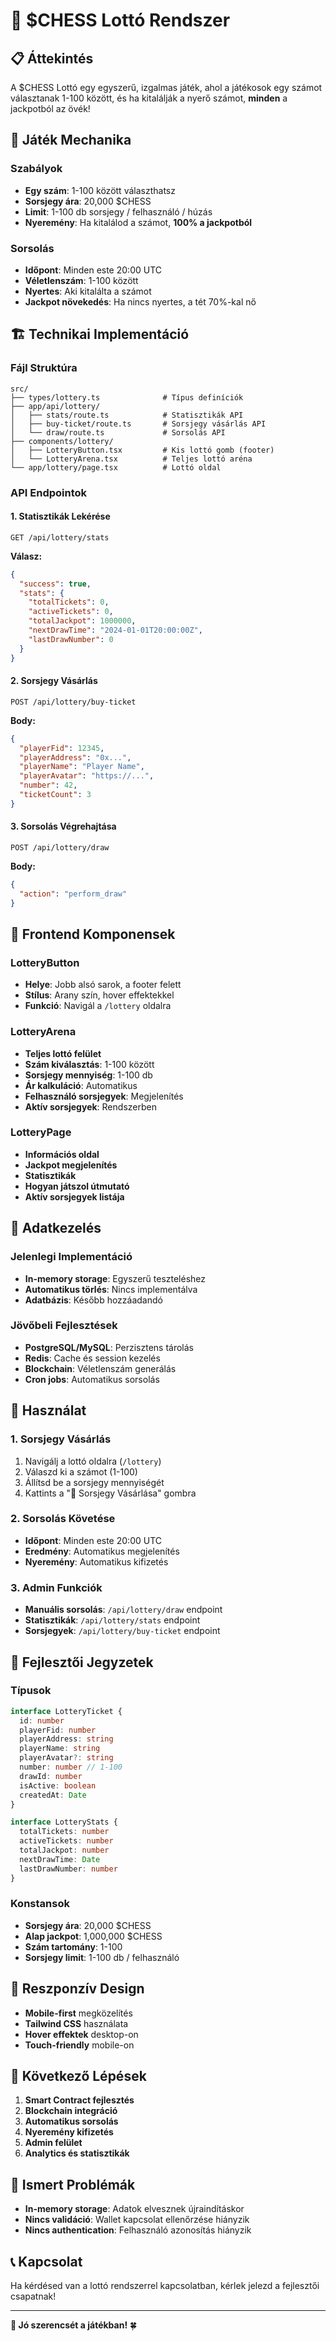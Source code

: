 # 🎰 $CHESS Lottó Rendszer

## 📋 Áttekintés

A $CHESS Lottó egy egyszerű, izgalmas játék, ahol a játékosok egy számot választanak 1-100 között, és ha kitalálják a nyerő számot, **minden** a jackpotból az övék!

## 🎯 Játék Mechanika

### **Szabályok**
- **Egy szám**: 1-100 között választhatsz
- **Sorsjegy ára**: 20,000 $CHESS
- **Limit**: 1-100 db sorsjegy / felhasználó / húzás
- **Nyeremény**: Ha kitalálod a számot, **100% a jackpotból**

### **Sorsolás**
- **Időpont**: Minden este 20:00 UTC
- **Véletlenszám**: 1-100 között
- **Nyertes**: Aki kitalálta a számot
- **Jackpot növekedés**: Ha nincs nyertes, a tét 70%-kal nő

## 🏗️ Technikai Implementáció

### **Fájl Struktúra**
```
src/
├── types/lottery.ts              # Típus definíciók
├── app/api/lottery/
│   ├── stats/route.ts            # Statisztikák API
│   ├── buy-ticket/route.ts       # Sorsjegy vásárlás API
│   └── draw/route.ts             # Sorsolás API
├── components/lottery/
│   ├── LotteryButton.tsx         # Kis lottó gomb (footer)
│   └── LotteryArena.tsx          # Teljes lottó aréna
└── app/lottery/page.tsx          # Lottó oldal
```

### **API Endpointok**

#### **1. Statisztikák Lekérése**
```http
GET /api/lottery/stats
```
**Válasz:**
```json
{
  "success": true,
  "stats": {
    "totalTickets": 0,
    "activeTickets": 0,
    "totalJackpot": 1000000,
    "nextDrawTime": "2024-01-01T20:00:00Z",
    "lastDrawNumber": 0
  }
}
```

#### **2. Sorsjegy Vásárlás**
```http
POST /api/lottery/buy-ticket
```
**Body:**
```json
{
  "playerFid": 12345,
  "playerAddress": "0x...",
  "playerName": "Player Name",
  "playerAvatar": "https://...",
  "number": 42,
  "ticketCount": 3
}
```

#### **3. Sorsolás Végrehajtása**
```http
POST /api/lottery/draw
```
**Body:**
```json
{
  "action": "perform_draw"
}
```

## 🎨 Frontend Komponensek

### **LotteryButton**
- **Helye**: Jobb alsó sarok, a footer felett
- **Stílus**: Arany szín, hover effektekkel
- **Funkció**: Navigál a `/lottery` oldalra

### **LotteryArena**
- **Teljes lottó felület**
- **Szám kiválasztás**: 1-100 között
- **Sorsjegy mennyiség**: 1-100 db
- **Ár kalkuláció**: Automatikus
- **Felhasználó sorsjegyek**: Megjelenítés
- **Aktív sorsjegyek**: Rendszerben

### **LotteryPage**
- **Információs oldal**
- **Jackpot megjelenítés**
- **Statisztikák**
- **Hogyan játszol útmutató**
- **Aktív sorsjegyek listája**

## 💾 Adatkezelés

### **Jelenlegi Implementáció**
- **In-memory storage**: Egyszerű teszteléshez
- **Automatikus törlés**: Nincs implementálva
- **Adatbázis**: Később hozzáadandó

### **Jövőbeli Fejlesztések**
- **PostgreSQL/MySQL**: Perzisztens tárolás
- **Redis**: Cache és session kezelés
- **Blockchain**: Véletlenszám generálás
- **Cron jobs**: Automatikus sorsolás

## 🚀 Használat

### **1. Sorsjegy Vásárlás**
1. Navigálj a lottó oldalra (`/lottery`)
2. Válaszd ki a számot (1-100)
3. Állítsd be a sorsjegy mennyiségét
4. Kattints a "🎰 Sorsjegy Vásárlása" gombra

### **2. Sorsolás Követése**
- **Időpont**: Minden este 20:00 UTC
- **Eredmény**: Automatikus megjelenítés
- **Nyeremény**: Automatikus kifizetés

### **3. Admin Funkciók**
- **Manuális sorsolás**: `/api/lottery/draw` endpoint
- **Statisztikák**: `/api/lottery/stats` endpoint
- **Sorsjegyek**: `/api/lottery/buy-ticket` endpoint

## 🔧 Fejlesztői Jegyzetek

### **Típusok**
```typescript
interface LotteryTicket {
  id: number
  playerFid: number
  playerAddress: string
  playerName: string
  playerAvatar?: string
  number: number // 1-100
  drawId: number
  isActive: boolean
  createdAt: Date
}

interface LotteryStats {
  totalTickets: number
  activeTickets: number
  totalJackpot: number
  nextDrawTime: Date
  lastDrawNumber: number
}
```

### **Konstansok**
- **Sorsjegy ára**: 20,000 $CHESS
- **Alap jackpot**: 1,000,000 $CHESS
- **Szám tartomány**: 1-100
- **Sorsjegy limit**: 1-100 db / felhasználó

## 📱 Reszponzív Design

- **Mobile-first** megközelítés
- **Tailwind CSS** használata
- **Hover effektek** desktop-on
- **Touch-friendly** mobile-on

## 🎯 Következő Lépések

1. **Smart Contract fejlesztés**
2. **Blockchain integráció**
3. **Automatikus sorsolás**
4. **Nyeremény kifizetés**
5. **Admin felület**
6. **Analytics és statisztikák**

## 🐛 Ismert Problémák

- **In-memory storage**: Adatok elvesznek újraindításkor
- **Nincs validáció**: Wallet kapcsolat ellenőrzése hiányzik
- **Nincs authentication**: Felhasználó azonosítás hiányzik

## 📞 Kapcsolat

Ha kérdésed van a lottó rendszerrel kapcsolatban, kérlek jelezd a fejlesztői csapatnak!

---

**🎰 Jó szerencsét a játékban!** 🍀
